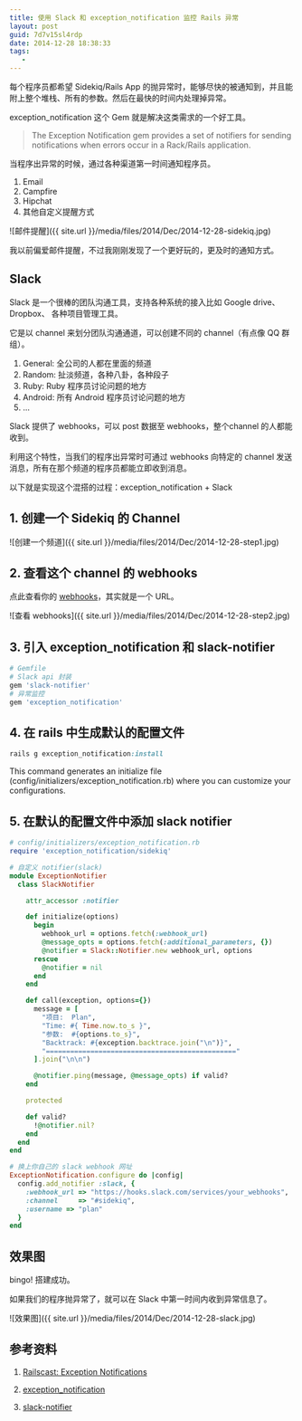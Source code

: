 ```yaml
---
title: 使用 Slack 和 exception_notification 监控 Rails 异常
layout: post
guid: 7d7v15sl4rdp
date: 2014-12-28 18:38:33
tags:
   -
---
```


每个程序员都希望 Sidekiq/Rails App 的抛异常时，能够尽快的被通知到，并且能附上整个堆栈、所有的参数。然后在最快的时间内处理掉异常。

exception_notification 这个 Gem 就是解决这类需求的一个好工具。

> The Exception Notification gem provides a set of notifiers for sending notifications when errors occur in a Rack/Rails application.

当程序出异常的时候，通过各种渠道第一时间通知程序员。

1. Email
2. Campfire
3. Hipchat
3. 其他自定义提醒方式


![邮件提醒]({{ site.url }}/media/files/2014/Dec/2014-12-28-sidekiq.jpg)

我以前偏爱邮件提醒，不过我刚刚发现了一个更好玩的，更及时的通知方式。


## Slack

Slack 是一个很棒的团队沟通工具，支持各种系统的接入比如 Google drive、Dropbox、 各种项目管理工具。

它是以 channel 来划分团队沟通通道，可以创建不同的 channel（有点像 QQ 群组）。

1. General: 全公司的人都在里面的频道
2. Random: 扯淡频道，各种八卦，各种段子
3. Ruby: Ruby 程序员讨论问题的地方
4. Android: 所有 Android 程序员讨论问题的地方
5. ...

Slack 提供了 webhooks，可以 post 数据至 webhooks，整个channel 的人都能收到。

利用这个特性，当我们的程序出异常时可通过 webhooks 向特定的 channel 发送消息，所有在那个频道的程序员都能立即收到消息。

以下就是实现这个混搭的过程：exception_notification + Slack

## 1. 创建一个 Sidekiq 的 Channel

![创建一个频道]({{ site.url }}/media/files/2014/Dec/2014-12-28-step1.jpg)

## 2. 查看这个 channel 的 webhooks

点此查看你的 [webhooks](https://my.slack.com/services/new/incoming-webhook)，其实就是一个 URL。

![查看 webhooks]({{ site.url }}/media/files/2014/Dec/2014-12-28-step2.jpg)


## 3. 引入 exception_notification 和 slack-notifier

```ruby
# Gemfile
# Slack api 封装
gem 'slack-notifier'
# 异常监控
gem 'exception_notification'

```

## 4. 在 rails 中生成默认的配置文件 

```ruby
rails g exception_notification:install
```

This command generates an initialize file (config/initializers/exception_notification.rb) where you can customize your configurations.

## 5. 在默认的配置文件中添加 slack notifier

```ruby
# config/initializers/exception_notification.rb
require 'exception_notification/sidekiq'

# 自定义 notifier(slack)
module ExceptionNotifier
  class SlackNotifier

    attr_accessor :notifier

    def initialize(options)
      begin
        webhook_url = options.fetch(:webhook_url)
        @message_opts = options.fetch(:additional_parameters, {})
        @notifier = Slack::Notifier.new webhook_url, options
      rescue
        @notifier = nil
      end
    end

    def call(exception, options={})
      message = [
        "项目:  Plan",
        "Time: #{ Time.now.to_s }",
        "参数:  #{options.to_s}",
        "Backtrack: #{exception.backtrace.join("\n")}",
        "==============================================="
      ].join("\n\n")

      @notifier.ping(message, @message_opts) if valid?
    end

    protected

    def valid?
      !@notifier.nil?
    end
  end
end

# 换上你自己的 slack webhook 网址
ExceptionNotification.configure do |config|
  config.add_notifier :slack, {
    :webhook_url => "https://hooks.slack.com/services/your_webhooks",
    :channel     => "#sidekiq",
    :username => "plan"
  }
end
```

## 效果图

bingo! 搭建成功。

如果我们的程序抛异常了，就可以在 Slack 中第一时间内收到异常信息了。

![效果图]({{ site.url }}/media/files/2014/Dec/2014-12-28-slack.jpg)


## 参考资料

1. [Railscast: Exception Notifications](http://railscasts.com/episodes/104-exception-notifications-revised)

2. [exception_notification](https://github.com/smartinez87/exception_notification)

3. [slack-notifier](https://github.com/stevenosloan/slack-notifier)
